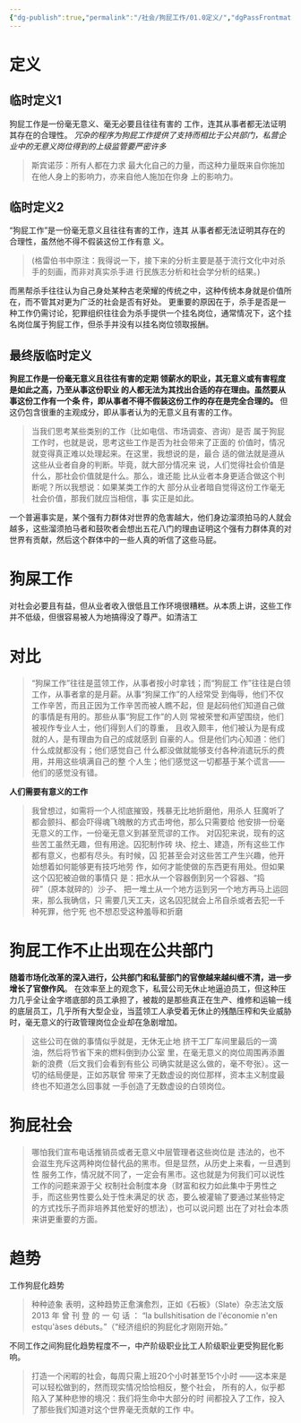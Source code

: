 ```yaml
---
{"dg-publish":true,"permalink":"/社会/狗屁工作/01.0定义/","dgPassFrontmatter":true}
---
```


# 定义
## 临时定义1
狗屁⼯作是⼀份毫⽆意义、毫⽆必要且往往有害的 ⼯作，连其从事者都⽆法证明其存在的合理性。
*冗杂的程序为狗屁工作提供了支持而相比于公共部门，私营企业中的无意义岗位得到的上级监管要严密许多*
>斯宾诺莎：所有⼈都在⼒求 最⼤化⾃⼰的⼒量，⽽这种⼒量既来⾃你施加在他⼈⾝上的影响⼒，亦来⾃他⼈施加在你⾝ 上的影响⼒。

## 临时定义2
“狗屁⼯作”是⼀份毫⽆意义且往往有害的⼯作，连其 从事者都⽆法证明其存在的合理性，虽然他不得不假装这份⼯作有意 义。
>(格雷伯书中原注：我得说⼀下，接下来的分析主要是基于流⾏⽂化中对杀⼿的刻画，⽽⾮对真实杀⼿进 ⾏⺠族志分析和社会学分析的结果。)

而黑帮杀手往往认为自己身处某种古老荣耀的传统之中，这种传统本身就是价值所在，而不管其对更为广泛的社会是否有好处。
更重要的原因在于，杀手是否是一种工作仍需讨论，犯罪组织往往会为杀手提供一个挂名岗位，通常情况下，这个挂名岗位属于狗屁工作，但杀手并没有以挂名岗位领取报酬。
## 最终版临时定义
**狗屁⼯作是⼀份毫⽆意义且往往有害的定期 领薪⽔的职业，其⽆意义或有害程度是如此之⾼，乃⾄从事这份职业 的⼈都⽆法为其找出合适的存在理由。虽然要从事这份⼯作有⼀个条 件，即从事者不得不假装这份⼯作的存在是完全合理的。**
但这仍包含很重的主观成分，即从事者认为的无意义且有害的工作。
>当我们思考某些类别的⼯作（⽐如电信、市场调查、咨询）是否 属于狗屁⼯作时，也就是说，思考这些⼯作是否为社会带来了正⾯的 价值时，情况就变得真正难以处理起来。在这⾥，我想说的是，最合 适的做法就是遵从这些从业者⾃⾝的判断。毕竟，就⼤部分情况来 说，⼈们觉得社会价值是什么，那社会价值就是什么。那么，谁还能 ⽐从业者本⾝更适合做这个判断呢？所以我想说：如果某类⼯作的⼤ 部分从业者暗⾃觉得这份⼯作毫⽆社会价值，那我们就应当相信，事 实正是如此。

一个普遍事实是，某个强有力群体对世界的危害越大，他们身边溜须拍马的人就会越多，这些溜须拍马者和鼓吹者会想出五花八门的理由证明这个强有力群体真的对世界有贡献，然后这个群体中的一些人真的听信了这些马屁。

# 狗屎工作
对社会必要且有益，但从业者收入很低且工作环境很糟糕。从本质上讲，这些工作并不低级，但很容易被人为地搞得没了尊严。如清洁工

# 对比
>“狗屎⼯作”往往是蓝领⼯作，从事者按⼩时拿钱；⽽“狗屁⼯ 作”往往是⽩领⼯作，从事者拿的是⽉薪。从事“狗屎⼯作”的⼈经常受 到侮辱，他们不仅⼯作⾟苦，⽽且正因为⼯作⾟苦⽽被⼈瞧不起，但 是起码他们知道⾃⼰做的事情是有⽤的。那些从事“狗屁⼯作”的⼈则 常被荣誉和声望围绕，他们被视作专业⼈⼠，他们得到⼈们的尊重， 且收⼊颇丰，他们被认为是有成就的⼈，是有理由为⾃⼰的成就感到 ⾃豪的⼈。但是他们内⼼知道：他们什么成就都没有；他们感觉⾃⼰ 什么都没做就能够⽀付各种消遣玩乐的费⽤，并⽤这些填满⾃⼰的整 个⼈⽣；他们感觉这⼀切都基于某个谎⾔——他们的感觉没有错。

**人们需要有意义的工作**
>我曾想过，如需将⼀个⼈彻底摧毁，残暴⽆⽐地折磨他，⽤杀⼈ 狂魔听了都会颤抖、都会吓得魂⻜魄散的⽅式击垮他，那么只需要给 他安排⼀份毫⽆意义的⼯作，⼀份毫⽆意义到甚⾄荒谬的⼯作。 
>对囚犯来说，现有的这些苦⼯虽然⽆趣，但有⽤途。囚犯制作砖 块、挖⼟、建造，所有这些⼯作都有意义，也都有尽头。有时候，囚 犯甚⾄会对这些苦⼯产⽣兴趣，他开始想着如何能够更有技巧地劳 作，如何才能使做的东⻄更有⽤处。但如果这个囚犯被迫做的事情只 是：把⽔从⼀个容器倒到另⼀个容器、“捣碎”（原本就碎的）沙⼦、 把⼀堆⼟从⼀个地⽅运到另⼀个地⽅再⻢上运回来，那么我确信，只 需要⼏天⼯夫，这名囚犯就会上吊⾃杀或者去犯⼀千种死罪，他宁死 也不想忍受这种羞辱和折磨

# 狗屁工作不止出现在公共部门
**随着市场化改革的深入进行，公共部门和私营部门的官僚越来越纠缠不清，进一步增长了官僚作风**。
在效率至上的观念下，私营公司无休止地逼迫员工，但这种压力几乎全让金字塔底部的员工承担了，被裁的是那些真正在生产、维修和运输一线的底层员工，几乎所有大型企业，当蓝领工人承受着无休止的残酷压榨和失业威胁时，毫无意义的行政管理岗位企业却在急剧增加。
>这些公司在做的事情似乎就是，⽆休⽆⽌地 挤⼲⼯⼚⻋间⾥最后的⼀滴油，然后将节省下来的燃料倒到办公室 ⾥，在毫⽆意义的岗位周围再添置新的浪费（后⽂我们会看到有些公 司确实就是这么做的，毫不夸张）。这⼀切的结局便是，正如苏联曾 带来了⽆数虚设的岗位那样，资本主义制度最终也不知道怎么回事就 ⼀⼿创造了⽆数虚设的⽩领岗位。

# 狗屁社会
>哪怕我们宣布电话推销员或者⽆意义中层管理者这些岗位是 违法的，也不会滋⽣充斥这两种岗位替代品的⿊市。但是显然，从历史上来看，⼀旦遇到性 服务⼯作，情况就不同了，⼀定会有⿊市。这也就是为何我们可以说性⼯作的问题来源于⽗ 权制社会制度本⾝（财富和权⼒如此集中于男性之⼿，⽽这些男性要么处于性未满⾜的状 态，要么被灌输了要通过某些特定的⽅式找乐⼦⽽⾮培养其他爱好的想法），也可以说问题 出在了对社会本质来讲更重要的⽅⾯。

# 趋势
工作狗屁化趋势
>种种迹象 表明，这种趋势正愈演愈烈，正如《⽯板》（Slate）杂志法⽂版2013 年 曾 刊 登 的 ⼀ 句 话 ： “la bullshitisation de l'économie n'en estqu'àses débuts。”（“经济组织的狗屁化才刚刚开始。”

不同工作之间狗屁化趋势程度不一，中产阶级职业比工人阶级职业更受狗屁化影响。
>打造⼀个闲暇的社会，每周只需上班20个⼩时甚⾄15个⼩时 ——这本来是可以轻松做到的，然⽽现实情况恰恰相反，整个社会， 所有的⼈，似乎都陷⼊了某种悲惨的境况：我们将⽣命中⼤部分的时 间都投⼊了⼯作，投⼊了那些我们知道对这个世界毫⽆贡献的⼯作 中。
